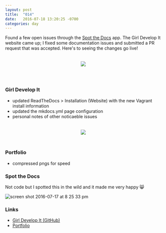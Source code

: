 ```yaml
---
layout: post
title:  "014"
date:   2016-07-18 13:20:25 -0700
categories: day
---
```


Found a few open issues through the [Spot the Docs](http://floating-citadel-84168.herokuapp.com/) app. The Girl Develop It website came up; I fixed some documentation issues and submitted a PR request that was accepted. Here's to seeing the changes go live!
<div style="margin: 0 auto; padding: 20px 0 25px; text-align: center"><a href="{{ site.github.url }}/day/014"><img src="http://www.reactiongifs.com/wp-content/uploads/2013/12/partying.gif" /></a></div>

<br />

### Girl Develop It

- updated ReadTheDocs > Installation (Website) with the new Vagrant install information
- updated the mkdocs.yml page configuration
- personal notes of other noticaeble issues

<div style="margin: 0 auto; padding: 20px 0 25px; text-align: center"><a href="{{ site.github.url }}/day/013"><img src="https://cloud.githubusercontent.com/assets/6895471/16906635/e05837fa-4c6f-11e6-813c-f5b6875b4d3d.png" /></a></div>

### Portfolio

- compressed pngs for speed

### Spot the Docs

Not code but I spotted this in the wild and it made me very happy 😸

![screen shot 2016-07-17 at 8 25 33 pm](https://cloud.githubusercontent.com/assets/6895471/16937357/11a89fda-4d23-11e6-9cb2-80185c5d827a.png)

### Links

- [Girl Develop It (GitHub)](https://github.com/girldevelopit/gdi-website/pull/475)
- [Portfolio](http://www.billimarie.com/portfolio)
